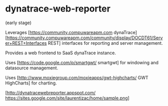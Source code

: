 # dynatrace-web-reporter
(early stage)

Leverages [https://community.compuwareapm.com dynaTrace] [https://community.compuwareapm.com/community/display/DOCDT61/Server+REST+Interfaces REST] interfaces for reporting and server management.

Provides a web frontend to SaaS dynaTrace instance.

Uses [https://code.google.com/p/smartgwt/ smartgwt] for windowing and datasource management.

Uses [http://www.moxiegroup.com/moxieapps/gwt-highcharts/ GWT HighCharts] for charting.

[http://dynatracewebreporter.appspot.com/ https://sites.google.com/site/laurentizac/home/sample.png]


